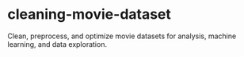 # cleaning-movie-dataset
Clean, preprocess, and optimize movie datasets for analysis, machine learning, and data exploration.
